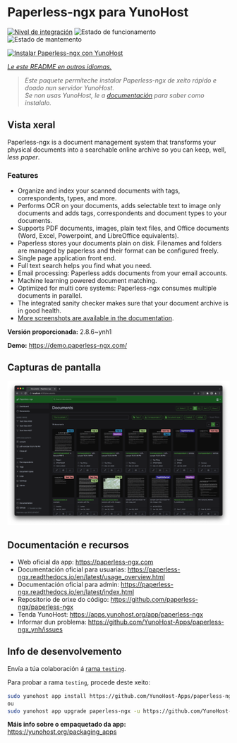 <!--
NOTA: Este README foi creado automáticamente por <https://github.com/YunoHost/apps/tree/master/tools/readme_generator>
NON debe editarse manualmente.
-->

# Paperless-ngx para YunoHost

[![Nivel de integración](https://dash.yunohost.org/integration/paperless-ngx.svg)](https://dash.yunohost.org/appci/app/paperless-ngx) ![Estado de funcionamento](https://ci-apps.yunohost.org/ci/badges/paperless-ngx.status.svg) ![Estado de mantemento](https://ci-apps.yunohost.org/ci/badges/paperless-ngx.maintain.svg)

[![Instalar Paperless-ngx con YunoHost](https://install-app.yunohost.org/install-with-yunohost.svg)](https://install-app.yunohost.org/?app=paperless-ngx)

*[Le este README en outros idiomas.](./ALL_README.md)*

> *Este paquete permíteche instalar Paperless-ngx de xeito rápido e doado nun servidor YunoHost.*  
> *Se non usas YunoHost, le a [documentación](https://yunohost.org/install) para saber como instalalo.*

## Vista xeral

Paperless-ngx is a document management system that transforms your physical documents into a searchable online archive so you can keep, well, *less paper*.

### Features

* Organize and index your scanned documents with tags, correspondents, types, and more.
* Performs OCR on your documents, adds selectable text to image only documents and adds tags, correspondents and document types to your documents.
* Supports PDF documents, images, plain text files, and Office documents (Word, Excel, Powerpoint, and LibreOffice equivalents).
* Paperless stores your documents plain on disk. Filenames and folders are managed by paperless and their format can be configured freely.
* Single page application front end.
* Full text search helps you find what you need.
* Email processing: Paperless adds documents from your email accounts.
* Machine learning powered document matching.
* Optimized for multi core systems: Paperless-ngx consumes multiple documents in parallel.
* The integrated sanity checker makes sure that your document archive is in good health.
* [More screenshots are available in the documentation](https://paperless-ngx.readthedocs.io/en/latest/screenshots.html).


**Versión proporcionada:** 2.8.6~ynh1

**Demo:** <https://demo.paperless-ngx.com/>

## Capturas de pantalla

![Captura de pantalla de Paperless-ngx](./doc/screenshots/documents-wchrome-dark.png)

## Documentación e recursos

- Web oficial da app: <https://paperless-ngx.com>
- Documentación oficial para usuarias: <https://paperless-ngx.readthedocs.io/en/latest/usage_overview.html>
- Documentación oficial para admin: <https://paperless-ngx.readthedocs.io/en/latest/index.html>
- Repositorio de orixe do código: <https://github.com/paperless-ngx/paperless-ngx>
- Tenda YunoHost: <https://apps.yunohost.org/app/paperless-ngx>
- Informar dun problema: <https://github.com/YunoHost-Apps/paperless-ngx_ynh/issues>

## Info de desenvolvemento

Envía a túa colaboración á [rama `testing`](https://github.com/YunoHost-Apps/paperless-ngx_ynh/tree/testing).

Para probar a rama `testing`, procede deste xeito:

```bash
sudo yunohost app install https://github.com/YunoHost-Apps/paperless-ngx_ynh/tree/testing --debug
ou
sudo yunohost app upgrade paperless-ngx -u https://github.com/YunoHost-Apps/paperless-ngx_ynh/tree/testing --debug
```

**Máis info sobre o empaquetado da app:** <https://yunohost.org/packaging_apps>
